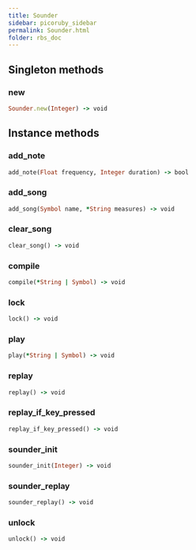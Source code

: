 ```yaml
---
title: Sounder
sidebar: picoruby_sidebar
permalink: Sounder.html
folder: rbs_doc
---
```

## Singleton methods
### new

```ruby
Sounder.new(Integer) -> void
```
## Instance methods
### add_note

```ruby
add_note(Float frequency, Integer duration) -> bool
```
### add_song

```ruby
add_song(Symbol name, *String measures) -> void
```
### clear_song

```ruby
clear_song() -> void
```
### compile

```ruby
compile(*String | Symbol) -> void
```
### lock

```ruby
lock() -> void
```
### play

```ruby
play(*String | Symbol) -> void
```
### replay

```ruby
replay() -> void
```
### replay_if_key_pressed

```ruby
replay_if_key_pressed() -> void
```
### sounder_init

```ruby
sounder_init(Integer) -> void
```
### sounder_replay

```ruby
sounder_replay() -> void
```
### unlock

```ruby
unlock() -> void
```
